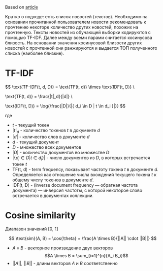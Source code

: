 Based on [article]("https://www.kaggle.com/code/achintyatripathi/content-based-news-recomender-system/notebook")

Кратко о подходе: есть список новостей (текстов). Необходимо на основании прочитанной пользователем новости рекомендовать к прочтению некоторе количество других новостей, похожих на прочтенную. Тексты новостей из обучающей выборки кодируются с помощью TF-IDF. Далее между всеми парами считается косинусова близость. На основании значения косинусовой близости других новостей с прочтенной они ранжируются и выдается ТОП полученного списка (наиболее близкие).

# TF-IDF

$$
\text{TF-IDF(t, d, D)} = \text{TF(t, d)} \times \text{IDF(t, D)} \\

\text{TF(t, d)} = \frac{|t|_d}{|d|} \\

\text{IDF(t, D)} = \log{\frac{|D|}{|\{ d_i \in D | t \in d_i \}|}}
$$

где
- $t$ - текущий токен
- $|t|_d$ - количество токенов $t$ в документе $d$
- $|d|$ - количество слов в документе $d$
- $d$ - текущий документ
- $D$ - множество всех документов
- $|D|$ - количество документов во множестве $D$
- $|\{ d_i \in D | t \in d_i \}|$ - число документов из $D$, в которых встречается токен $t$
- $\text{TF(t, d)}$ - term frequency, показывает частоту токена $t$ в документе $d$. Определяется как отношение числа вхождений текущего токена $t$ к общему числу токенов в документе $d$.
- $\text{IDF(t, D)}$ -  (inverse document frequency — обратная частота документа) — инверсия частоты, с которой некоторое слово встречается в документах коллекции.

# Cosine similarity

Диапазон значений [0, 1]

$$
\text{sim}(A, B) = \cos{\theta} = \frac{A \times B}{||A|| \cdot ||B||}
$$

- $A \times B$ - векторное произведение двух векторов
$$A \times B = \sum_{i=1}^{n}{A_i B_i}$$
- $||A||$, $||B||$ - длины векторов $A$ и $B$ соответственно